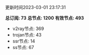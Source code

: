 更新时间2023-03-01 23:17:31

**总订阅: 73**
**总节点: 1200**
**有效节点: 493**
- v2ray节点: 369
- trojan节点: 43
- ssr节点: 14
- ss节点: 67
